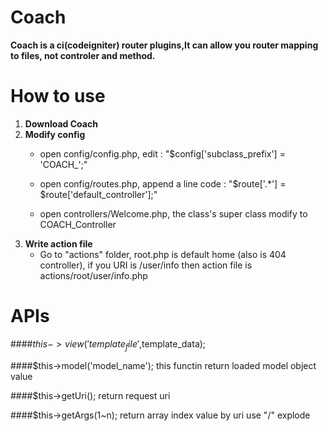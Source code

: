 # Coach

**Coach is a ci(codeigniter) router plugins,It can allow you router mapping to files, not controler and method.**

# How to use
1. **Download Coach**
2. **Modify config**
    * open config/config.php, edit : "$config['subclass_prefix'] = 'COACH_';"
    
	* open config/routes.php, append a line code : "$route['.*'] = $route['default_controller'];"
	
	* open controllers/Welcome.php, the class's super class modify to COACH_Controller
3. **Write action file** 
    * Go to "actions" folder, root.php is default home (also is 404 controller), if you URI is /user/info then action file is actions/root/user/info.php

# APIs
####$this->view('template_file',$template_data);

####$this->model('model_name'); 
	this functin return loaded model object value

####$this->getUri(); 
	return request uri

####$this->getArgs(1~n); 
	return array index value by uri use "/" explode